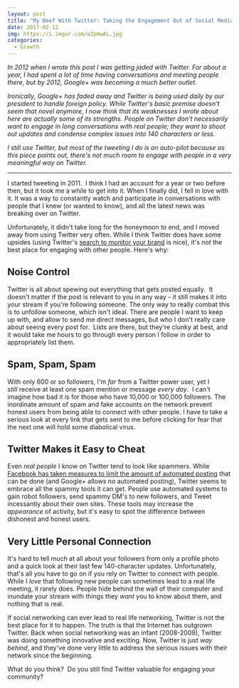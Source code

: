 ```yaml
---
layout: post
title: "My Beef With Twitter: Taking the Engagement Out of Social Media"
date: 2017-02-12
img: https://i.imgur.com/e2pmwAL.jpg
categories: 
  - Growth
---
```

*In 2012 when I wrote this post I was getting jaded with Twitter. For about a year, I had spent a lot of time having conversations and meeting people there, but by 2012, Google+ was becoming a much better outlet.*

*Ironically, Google+ has faded away and Twitter is being used daily by our president to handle foreign policy. While Twitter's basic premise doesn't seem that novel anymore, I now think that its weaknesses I wrote about here are actually some of its strengths. People on Twitter don't necessarily want to engage in long conversations with real people; they want to shoot out updates and condense complex issues into 140 characters or less.*

*I still use Twitter, but most of the tweeting I do is on auto-pilot because as this piece points out, there's not much room to engage with people in a very meaningful way on Twitter.*

-----

I started tweeting in 2011.  I think I had an account for a year or two before then, but it took me a while to get into it. When I finally did, I fell in love with it. It was a way to constantly watch and participate in conversations with people that I knew (or wanted to know), and all the latest news was breaking over on Twitter.

Unfortunately, it didn't take long for the honeymoon to end, and I moved away from using Twitter very often. While I think Twitter does have some upsides (using Twitter's [search to monitor your brand](http://wagepoint.com/blog/how-to-monitor-your-brand-on-social-media) is nice), it's _not_ the best place for engaging with other people. Here's why:

## Noise Control

Twitter is all about spewing out everything that gets posted equally.  It doesn't matter if the post is relevant to you in any way - it still makes it into your stream if you're following someone. The only way to really combat this is to unfollow someone, which isn't ideal. There are people I want to keep up with, and allow to send me direct messages, but who I don't really care about seeing every post for.  Lists are there, but they're clunky at best, and it would take me hours to go through every person I follow in order to appropriately list them.

## Spam, Spam, Spam

With only 600 or so followers, I'm _far_ from a Twitter power user, yet I _still_ receive at least one spam mention or message _every day_.  I can't imagine how bad it is for those who have 10,000 or 100,000 followers. The inordinate amount of spam and fake accounts on the network prevent honest users from being able to connect with other people. I have to take a serious look at every link that gets sent to me before clicking for fear that the next one will hold some diabolical virus.

## Twitter Makes it Easy to Cheat

Even _real people_ I know on Twitter tend to look like spammers. While [Facebook has taken measures to limit the amount of automated posting](http://edgerankchecker.com/blog/2011/09/does-using-a-third-party-api-decrease-your-engagement-per-post/) that can be done (and Google+ allows no automated posting), Twitter seems to embrace all the spammy tools it can get. People use automated systems to gain robot followers, send spammy DM's to new followers, and Tweet incessantly about their own sites. These tools may increase the _appearance_ of activity, but it's easy to spot the difference between dishonest and honest users.

## Very Little Personal Connection

It's hard to tell much at all about your followers from only a profile photo and a quick look at their last few 140-character updates. Unfortunately, that's all you have to go on if you rely on Twitter to connect with people. While I _love_ that following new people can sometimes lead to a real life meeting, it rarely does. People hide behind the wall of their computer and inundate your stream with things they _want_ you to know about them, and nothing that is real.

If social networking can ever lead to real life networking, Twitter is not the best place for it to happen. The truth is that the Internet has outgrown Twitter. Back when social networking was an infant (2008-2009), Twitter was doing something innovative and exciting. Now, Twitter is just _way behind_, and they've done very little to address the serious issues with their network since the beginning.

What do you think?  Do you still find Twitter valuable for engaging your community?
